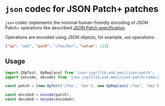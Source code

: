 # `json` codec for JSON Patch+ patches

`json` codec implements the nominal human-friendly encoding of JSON Patch+
operations like described [JSON Patch specification](https://datatracker.ietf.org/doc/html/rfc6902).

Operations are encoded using JSON objects, for example, `add` operations:

```json
{"op": "add", "path": "/foo/bar", "value": 123}
```

## Usage

```ts
import {OpTest, OpReplace} from 'json-joy/{lib,es6,ems}/json-patch';
import {encode, decode} from 'json-joy/{lib,es6,ems}/json-patch/codec/json';

const patch = [new OpTest('/foo', 'bar'), new OpReplace('/foo', 'baz')];

const encoded = encode(patch);
const decoded = decode(encoded);
```
